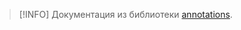 > [!INFO]
> Документация из библиотеки [annotations](../../annotations/index.md).

<!--@include: @/api/annotations/Классы/РазворачивательАннотаций.md-->
